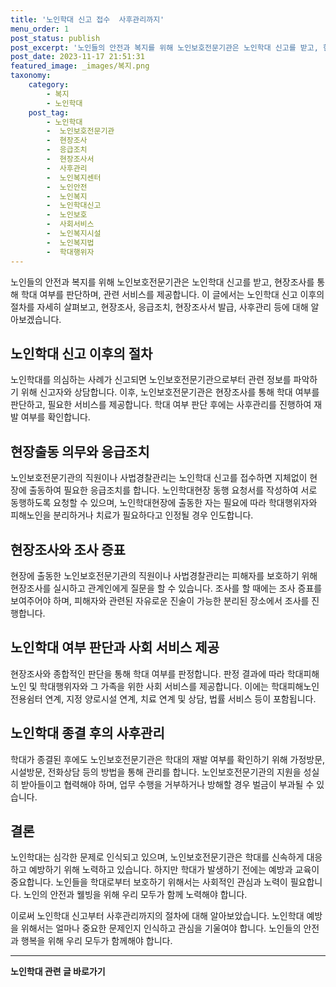 ```yaml
---
title: '노인학대 신고 접수  사후관리까지'
menu_order: 1
post_status: publish
post_excerpt: '노인들의 안전과 복지를 위해 노인보호전문기관은 노인학대 신고를 받고, 현장조사를 통해 학대 여부를 판단하며, 관련 서비스를 제공합니다. 이 글에서는 노인학대 신고 이후의 절차를 자세히 살펴보고, 현장조사, 응급조치, 현장조사서 발급, 사후관리 등에 대해 알아보겠습니다.'
post_date: 2023-11-17 21:51:31
featured_image: _images/복지.png
taxonomy:
    category:
        - 복지
        - 노인학대
    post_tag:
        - 노인학대
        -  노인보호전문기관
        -  현장조사
        -  응급조치
        -  현장조사서
        -  사후관리
        -  노인복지센터
        -  노인안전
        -  노인복지
        -  노인학대신고
        -  노인보호
        -  사회서비스
        -  노인복지시설
        -  노인복지법
        -  학대행위자
---
```




노인들의 안전과 복지를 위해 노인보호전문기관은 노인학대 신고를 받고, 현장조사를 통해 학대 여부를 판단하며, 관련 서비스를 제공합니다. 이 글에서는 노인학대 신고 이후의 절차를 자세히 살펴보고, 현장조사, 응급조치, 현장조사서 발급, 사후관리 등에 대해 알아보겠습니다.

## 노인학대 신고 이후의 절차

노인학대를 의심하는 사례가 신고되면 노인보호전문기관으로부터 관련 정보를 파악하기 위해 신고자와 상담합니다. 이후, 노인보호전문기관은 현장조사를 통해 학대 여부를 판단하고, 필요한 서비스를 제공합니다. 학대 여부 판단 후에는 사후관리를 진행하여 재발 여부를 확인합니다.

## 현장출동 의무와 응급조치

노인보호전문기관의 직원이나 사법경찰관리는 노인학대 신고를 접수하면 지체없이 현장에 출동하여 필요한 응급조치를 합니다. 노인학대현장 동행 요청서를 작성하여 서로 동행하도록 요청할 수 있으며, 노인학대현장에 출동한 자는 필요에 따라 학대행위자와 피해노인을 분리하거나 치료가 필요하다고 인정될 경우 인도합니다.

## 현장조사와 조사 증표

현장에 출동한 노인보호전문기관의 직원이나 사법경찰관리는 피해자를 보호하기 위해 현장조사를 실시하고 관계인에게 질문을 할 수 있습니다. 조사를 할 때에는 조사 증표를 보여주어야 하며, 피해자와 관련된 자유로운 진술이 가능한 분리된 장소에서 조사를 진행합니다.

## 노인학대 여부 판단과 사회 서비스 제공

현장조사와 종합적인 판단을 통해 학대 여부를 판정합니다. 판정 결과에 따라 학대피해노인 및 학대행위자와 그 가족을 위한 사회 서비스를 제공합니다. 이에는 학대피해노인 전용쉼터 연계, 지정 양로시설 연계, 치료 연계 및 상담, 법률 서비스 등이 포함됩니다.

## 노인학대 종결 후의 사후관리

학대가 종결된 후에도 노인보호전문기관은 학대의 재발 여부를 확인하기 위해 가정방문, 시설방문, 전화상담 등의 방법을 통해 관리를 합니다. 노인보호전문기관의 지원을 성실히 받아들이고 협력해야 하며, 업무 수행을 거부하거나 방해할 경우 벌금이 부과될 수 있습니다.


## 결론

노인학대는 심각한 문제로 인식되고 있으며, 노인보호전문기관은 학대를 신속하게 대응하고 예방하기 위해 노력하고 있습니다. 하지만 학대가 발생하기 전에는 예방과 교육이 중요합니다. 노인들을 학대로부터 보호하기 위해서는 사회적인 관심과 노력이 필요합니다. 노인의 안전과 웰빙을 위해 우리 모두가 함께 노력해야 합니다.

이로써 노인학대 신고부터 사후관리까지의 절차에 대해 알아보았습니다. 노인학대 예방을 위해서는 얼마나 중요한 문제인지 인식하고 관심을 기울여야 합니다. 노인들의 안전과 행복을 위해 우리 모두가 함께해야 합니다.
<!-- wp:separator -->
<hr class="wp-block-separator has-alpha-channel-opacity"/>
<!-- /wp:separator -->

<!-- wp:group {"backgroundColor":"base","layout":{"type":"constrained"}} -->
<div class="wp-block-group has-base-background-color has-background"><!-- wp:paragraph {"align":"center","fontSize":"medium"} -->
<p class="has-text-align-center has-large-font-size"><strong>노인학대 관련 글 바로가기</strong></p>
<!-- /wp:paragraph -->


<!-- wp:latest-posts
{"categories":[{"id":23460,"count":19,"description":"","link":"https://uknowlaw.com/category/%eb%85%b8%ec%9d%b8%ed%95%99%eb%8c%80/","name":"노인학대","slug":"노인학대","taxonomy":"category","parent":0,"meta":[],"_links":{"self":[{"href":"https://uknowlaw.com/wp-json/wp/v2/categories/23460"}],"collection":[{"href":"https://uknowlaw.com/wp-json/wp/v2/categories"}],"about":[{"href":"https://uknowlaw.com/wp-json/wp/v2/taxonomies/category"}],"wp:post_type":[{"href":"https://uknowlaw.com/wp-json/wp/v2/posts?categories=23460"}],"curies":[{"name":"wp","href":"https://api.w.org/{rel}","templated":true}]}}],"postsToShow":100,"excerptLength":28,"postLayout":"grid","columns":2,"featuredImageAlign":"left","featuredImageSizeSlug":"large","fontSize":"small"} /--></div>
<!-- /wp:group -->